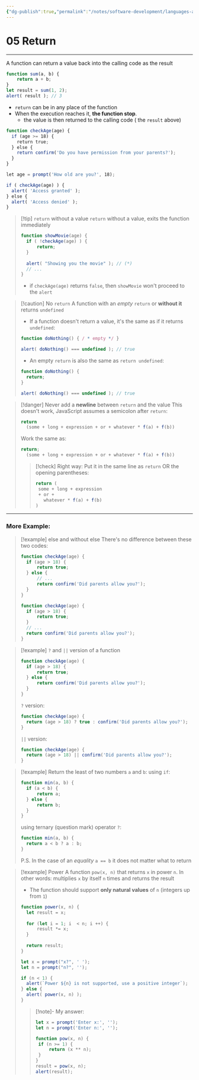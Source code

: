 ```yaml
---
{"dg-publish":true,"permalink":"/notes/software-development/languages-and-frameworks/web-development/front-end/javascript-vanilla/01-basics/12-functions/05-return/","tags":["programming","webdevelopment","frontend","JavaScript"],"created":"2025-07-13T15:24:56.069+08:00"}
---
```


# 05 Return

--- 
A function can return a value back into the calling code as the result

```javascript
function sum(a, b) {
	return a + b;
}
let result = sum(1, 2);
alert( result ); // 3
```

- `return` can be in any place of the function
- When the execution reaches it, __the function stop__.
	- the value is then returned to the calling code ( the `result` above)

```javascript
function checkAge(age) {
  if (age >= 18) {
    return true;
  } else {
    return confirm('Do you have permission from your parents?');
  }
} 

let age = prompt('How old are you?', 18); 

if ( checkAge(age) ) {
  alert( 'Access granted' );
} else {
  alert( 'Access denied' );
}
```

>[!tip] `return` without a value
>`return` without a value, exits the function immediately
>```javascript
>function showMovie(age) {
>	if ( !checkAge(age) ) {
>		return;
>	}
>	
>	alert( "Showing you the movie" ); // (*)
>	// ...
>}
>```
> - if `checkAge(age)` returns `false`, then `showMovie` won't proceed to the `alert`

>[!caution] No `return`
>A function with an _empty_ `return` or __without it__ returns `undefined`
>- If a function doesn't return a value, it's the same as if it returns `undefined`:
>```javascript
>function doNothing() { / * empty */ }
>
>alert( doNothing() === undefined ); // true
>```
>- An empty `return` is also the same as `return undefined`:
>```javascript
>function doNothing() {
>	return;
>}
>
>alert( doNothing() === undefined ); // true
>```


>[!danger] Never add a __newline__ between `return` and the value
>This doesn't work, JavaScript assumes a semicolon after `return`:
>```javascript
>return
>	(some + long + expression + or + whatever * f(a) + f(b))
>```
>Work the same as:
>```javascript
>return;
>	(some + long + expression + or + whatever * f(a) + f(b))
>```
>>[!check] Right way:
>>Put it in the same line as `return`
>>OR the opening parentheses:
>>```javascript
>>return (
>>	some + long + expression
>>	+ or +
>>	  whatever * f(a) + f(b)
>>)
>>```


---
### More Example:
>[!example] else and without else
>There's no difference between these two codes:
>```javascript
>function checkAge(age) {
>	if (age > 18) {
>		return true;
>	} else {
>		// ...
>		return confirm('Did parents allow you?');
>	}
>}
>```
>```javascript
>function checkAge(age) {
>	if (age > 18) {
>		return true;
>	}
>	// ...
>	return confirm('Did parents allow you?');
>}
>```

>[!example] `?` and `||` version of a function
>```javascript
>function checkAge(age) {
>	if (age > 18) {
>		return true;
>	} else {
>		return confirm('Did parents allow you?');
>	}
>}
>```
>`?` version:
>```javascript
>function checkAge(age) {
>	return (age > 18) ? true : confirm('Did parents allow you?');
>}
>```
>`||` version:
>```javascript
>function checkAge(age) {
>	return (age > 18) || confirm('Did parents allow you?');
>}
>```

>[!example] Return the least of two numbers `a` and `b`:
>using `if`:
>```javascript
>function min(a, b) {
>	if (a < b) {
>		return a;
>	} else {
>		return b;
>	}
>}
>```
>using ternary (question mark) operator `?`:
>```javascript
>function min(a, b) {
>	return a < b ? a : b;
>}
>```
>P.S. In the case of an _equality_ `a == b` it does not matter what to return

>[!example] Power
>A function `pow(x, n)` that returns `x` in power `n`.
>In other words: multiplies `x` by itself `n` times and returns the result
>- The function should support __only natural values__ of `n` (integers up from `1`)
>```javascript
>function power(x, n) {
>	let result = x;
>	
>	for (let i = 1; i  < n; i ++) {
>		result *= x;
>	}
>	
>	return result;
>}
>
>let x = prompt("x?", ' ');
>let n = prompt("n?", '');
>
>if (n < 1) {
>	alert(`Power ${n} is not supported, use a positive integer`);
>} else {
>	alert( power(x, n) );
>}
>```
>>[!note]- My answer:
>>```javascript
>>let x = prompt('Enter x:', '');
>>let n = prompt('Enter n:', '');
>>
>>function pow(x, n) {
>>	if (n >= 1) {
>>		return (x ** n);
>>	}
>>}
>>result = pow(x, n);
>>alert(result);
>>```



